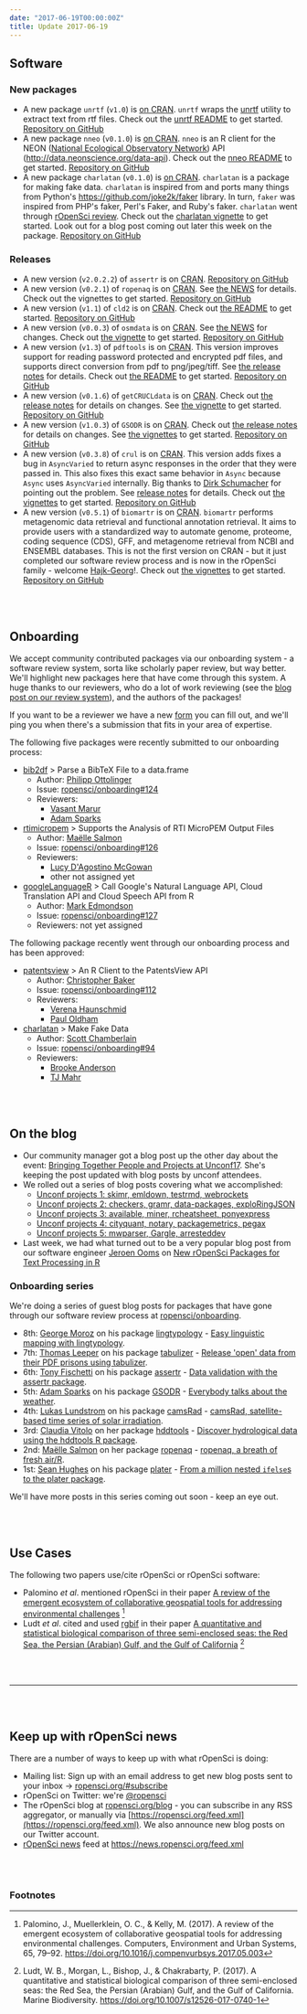 ```yaml
---
date: "2017-06-19T00:00:00Z"
title: Update 2017-06-19
---
```


## Software

### New packages

* A new package `unrtf` (`v1.0`) is [on CRAN](https://cran.rstudio.com/web/packages/unrtf). `unrtf` wraps the [unrtf](https://www.gnu.org/software/unrtf/) utility to extract text from rtf files. Check out the [unrtf README](https://github.com/ropensci/unrtf#unrtf) to get started. [Repository on GitHub][unrtf]
* A new package `nneo` (`v0.1.0`) is [on CRAN](https://cran.rstudio.com/web/packages/nneo). `nneo` is an R client for the NEON ([National Ecological Observatory Network](http://www.neonscience.org/)) API (<http://data.neonscience.org/data-api>). Check out the [nneo README](https://github.com/ropenscilabs/nneo#nneo) to get started. [Repository on GitHub][nneo]
* A new package `charlatan` (`v0.1.0`) is [on CRAN](https://cran.rstudio.com/web/packages/charlatan). `charlatan` is a package for making fake data. `charlatan` is inspired from and ports many things from Python's <https://github.com/joke2k/faker> library. In turn, `faker` was inspired from PHP's faker, Perl's Faker, and Ruby's faker. `charlatan` went through [rOpenSci review](https://github.com/ropensci/onboarding/issues/94). Check out the [charlatan vignette](https://cran.rstudio.com/web/packages/charlatan/vignettes/charlatan_vignette.html) to get started. Look out for a blog post coming out later this week on the package. [Repository on GitHub][charlatan]

### Releases

* A new version (`v2.0.2.2`) of `assertr` is on [CRAN](https://cran.rstudio.com/web/packages/assertr). [Repository on GitHub][assertr]
* A new version (`v0.2.1`) of `ropenaq` is on [CRAN](https://cran.rstudio.com/web/packages/ropenaq). See [the NEWS](https://cran.rstudio.com/web/packages/ropenaq/news.html) for details. Check out the vignettes to get started. [Repository on GitHub][ropenaq]
* A new version (`v1.1`) of `cld2` is on [CRAN](https://cran.rstudio.com/web/packages/cld2). Check out [the README](https://github.com/ropensci/cld2#cld2) to get started. [Repository on GitHub][cld2]
* A new version (`v0.0.3`) of `osmdata` is on [CRAN](https://cran.rstudio.com/web/packages/osmdata). See [the NEWS](https://cran.rstudio.com/web/packages/osmdata/news.html) for changes. Check out [the vignette](https://cran.rstudio.com/web/packages/osmdata/vignettes/osmdata.html) to get started. [Repository on GitHub][osmdata]
* A new version (`v1.3`) of `pdftools` is on [CRAN](https://cran.rstudio.com/web/packages/pdftools). This version improves support for reading password protected and encrypted pdf files, and supports direct conversion from pdf to png/jpeg/tiff. See [the release notes](https://github.com/ropensci/pdftools/releases/tag/v1.3) for details. Check out [the README](https://github.com/ropensci/pdftools#pdftools) to get started.  [Repository on GitHub][pdftools]
* A new version (`v0.1.6`) of `getCRUCLdata` is on [CRAN](https://cran.rstudio.com/web/packages/getCRUCLdata). Check out [the release notes](https://github.com/ropensci/getCRUCLdata/releases/tag/0.1.6) for details on changes. See [the vignette](https://cran.rstudio.com/web/packages/getCRUCLdata/vignettes/getCRUCLdata.html) to get started. [Repository on GitHub][getCRUCLdata]
* A new version (`v1.0.3`) of `GSODR` is on [CRAN](https://cran.rstudio.com/web/packages/GSODR). Check out [the release notes](https://github.com/ropensci/GSODR/releases/tag/1.0.3) for details on changes. See [the vignettes](https://cran.rstudio.com/web/packages/GSODR/) to get started. [Repository on GitHub][GSODR]
* A new version (`v0.3.8`) of `crul` is on [CRAN](https://cran.rstudio.com/web/packages/crul). This version adds fixes a bug in `AsyncVaried` to return async responses in the order that they were passed in. This also fixes this exact same behavior in `Async` because `Async` uses `AsyncVaried` internally. Big thanks to [Dirk Schumacher](https://github.com/dirkschumacher) for pointing out the problem. See [release notes](https://github.com/ropensci/crul/releases/tag/v0.3.8) for details. Check out [the vignettes](https://cran.rstudio.com/web/packages/crul/vignettes/) to get started.  [Repository on GitHub][crul]
* A new version (`v0.5.1`) of `biomartr` is on [CRAN](https://cran.rstudio.com/web/packages/biomartr). `biomartr` performs metagenomic data retrieval and functional annotation retrieval. It aims to provide users with a standardized way to automate genome, proteome, coding sequence (CDS), GFF, and metagenome retrieval from NCBI and ENSEMBL databases. This is not the first version on CRAN - but it just completed our software review process and is now in the rOpenSci family - welcome [Hajk-Georg](https://github.com/HajkD)!. Check out [the vignettes](https://cran.rstudio.com/web/packages/biomartr/vignettes/) to get started. [Repository on GitHub][biomartr]

<br><br>

## Onboarding

We accept community contributed packages via our onboarding system - a software review system, sorta like scholarly paper review, but way better. We'll highlight new packages here that have come through this system. A huge thanks to our reviewers, who do a lot of work reviewing (see the [blog post on our review system](https://ropensci.org/blog/2016/03/28/software-review)),
and the authors of the packages!

If you want to be a reviewer we have a new [form](https://ropensci.org/onboarding/) you can fill out, and we'll ping you when there's a submission that fits in your area of expertise.

The following five packages were recently submitted to our onboarding process:

* [bib2df][] > Parse a BibTeX File to a data.frame
    * Author: [Philipp Ottolinger](https://github.com/ottlngr)
    * Issue: [ropensci/onboarding#124](https://github.com/ropensci/onboarding/issues/124)
    * Reviewers:
        * [Vasant Marur](https://github.com/vasantm)
        * [Adam Sparks](https://github.com/adamhsparks)
* [rtimicropem][] > Supports the Analysis of RTI MicroPEM Output Files
    * Author: [Maëlle Salmon](https://github.com/timtrice)
    * Issue: [ropensci/onboarding#126](https://github.com/ropensci/onboarding/issues/126)
    * Reviewers:
        * [Lucy D'Agostino McGowan](https://github.com/LucyMcGowan)
        * other not assigned yet
* [googleLanguageR][] > Call Google's Natural Language API, Cloud Translation API and Cloud Speech API from R
    * Author: [Mark Edmondson](https://github.com/MarkEdmondson1234)
    * Issue: [ropensci/onboarding#127](https://github.com/ropensci/onboarding/issues/127)
    * Reviewers: not yet assigned

The following package recently went through our onboarding process and has been approved:

* [patentsview][] > An R Client to the PatentsView API
    * Author: [Christopher Baker](https://github.com/sckott)
    * Issue: [ropensci/onboarding#112](https://github.com/ropensci/onboarding/issues/112)
    * Reviewers:
        * [Verena Haunschmid](https://github.com/expectopatronum)
        * [Paul Oldham](https://github.com/poldham)
* [charlatan][] > Make Fake Data
    * Author: [Scott Chamberlain](https://github.com/sckott)
    * Issue: [ropensci/onboarding#94](https://github.com/ropensci/onboarding/issues/94)
    * Reviewers:
        * [Brooke Anderson](https://github.com/geanders)
        * [TJ Mahr](https://github.com/tjmahr)


<br><br>




## On the blog

* Our community manager got a blog post up the other day about the event: [Bringing Together People and Projects at Unconf17](https://ropensci.org/blog/blog/2017/06/02/unconf2017). She's keeping the post updated with blog posts by unconf attendees.
* We rolled out a series of blog posts covering what we accomplished:
    * [Unconf projects 1: skimr, emldown, testrmd, webrockets](https://ropensci.org/blog/blog/2017/06/05/unconf_recap_1)
    * [Unconf projects 2: checkers, gramr, data-packages, exploRingJSON](https://ropensci.org/blog/blog/2017/06/06/unconf_recap_2)
    * [Unconf projects 3: available, miner, rcheatsheet, ponyexpress](https://ropensci.org/blog/blog/2017/06/07/unconf_projects_3)
    * [Unconf projects 4: cityquant, notary, packagemetrics, pegax](https://ropensci.org/blog/blog/2017/06/08/unconf_recap_4)
    * [Unconf projects 5: mwparser, Gargle, arresteddev](https://ropensci.org/blog/blog/2017/06/09/unconf_recap_5)
* Last week, we had what turned out to be a very popular blog post from our software engineer [Jeroen Ooms](https://ropensci.org/about/#staff) on [New rOpenSci Packages for Text Processing in R](https://ropensci.org/blog/blog/2017/06/13/ropensci_text_tools)

### Onboarding series

We're doing a series of guest blog posts for packages that have gone through our software review process at [ropensci/onboarding](https://github.com/ropensci/onboarding/).

* 8th: [George Moroz](https://www.hse.ru/en/org/persons/103489498#teaching) on his package [lingtypology][lingtypology] - [Easy linguistic mapping with lingtypology](https://ropensci.org/blog/blog/2017/05/16/lingtypology).
* 7th: [Thomas Leeper](http://thomasleeper.com/) on his package [tabulizer][] - [Release 'open' data from their PDF prisons using tabulizer](https://ropensci.org/blog/blog/2017/04/18/tabulizer).
* 6th: [Tony Fischetti](http://www.onthelambda.com/) on his package [assertr][] - [Data validation with the assertr package](https://ropensci.org/blog/blog/2017/04/11/assertr).
* 5th: [Adam Sparks](https://github.com/adamhsparks) on his package [GSODR][] - [Everybody talks about the weather](https://ropensci.org/blog/blog/2017/04/04/gsodr).
* 4th: [Lukas Lundstrom](https://github.com/lukas-rokka) on his package [camsRad][] - [camsRad, satellite-based time series of solar irradiation](https://ropensci.org/blog/blog/2017/03/21/camsrad).
* 3rd: [Claudia Vitolo](https://claudiavitolo.com/) on her package [hddtools][] - [Discover hydrological data using the hddtools R package](https://ropensci.org/blog/blog/2017/03/07/hddtools).
* 2nd: [Maëlle Salmon](http://www.masalmon.eu/) on her package [ropenaq][] - [ropenaq, a breath of fresh air/R](https://ropensci.org/blog/blog/2017/02/21/ropenaq).
* 1st: [Sean Hughes](https://github.com/seaaan) on his package [plater][] - [From a million nested `ifelse`s to the plater package](https://ropensci.org/blog/blog/2017/02/06/plater-blog-post).

We'll have more posts in this series coming out soon - keep an eye out.

<br><br>



## Use Cases

The following two papers use/cite rOpenSci or rOpenSci software:

* Palomino _et al_. mentioned rOpenSci in their paper [A review of the emergent ecosystem of collaborative geospatial tools for addressing environmental challenges](https://doi.org/10.1016/j.compenvurbsys.2017.05.003) [^1]
* Ludt _et al_. cited and used [rgbif][rgbif] in their paper [A quantitative and statistical biological comparison of three semi-enclosed seas: the Red Sea, the Persian (Arabian) Gulf, and the Gulf of California](https://doi.org/10.1007/s12526-017-0740-1) [^2]

<br><br>

-----------------------------

<br><br>

## Keep up with rOpenSci news

There are a number of ways to keep up with what rOpenSci is doing:

* Mailing list: Sign up with an email address to get new blog posts sent to your inbox -> [ropensci.org/#subscribe](https://ropensci.org/#subscribe)
* rOpenSci on Twitter: we're [@ropensci](https://twitter.com/ropensci)
* The rOpenSci blog at [ropensci.org/blog](https://ropensci.org/blog) - you can subscribe in any RSS aggregator, or manually via [https://ropensci.org/feed.xml](https://ropensci.org/feed.xml). We also announce new blog posts on our Twitter account.
* [rOpenSci news](https://news.ropensci.org/) feed at <https://news.ropensci.org/feed.xml>

[roadoi]: https://github.com/njahn82/roadoi
[hoardr]: https://github.com/ropensci/hoardr
[crul]: https://github.com/ropensci/crul
[camsRad]: https://github.com/ropenscilabs/camsRad
[hddtools]: https://github.com/ropensci/hddtools
[GSODR]: https://github.com/ropensci/GSODR
[rgbif]: https://github.com/ropensci/rgbif
[rbison]: https://github.com/ropensci/rbison
[ropenaq]: https://github.com/ropensci/ropenaq
[plater]: https://github.com/ropensci/plater
[tabulizer]: https://github.com/ropensci/tabulizer
[assertr]: https://github.com/ropensci/assertr
[patentsview]: https://github.com/crew102/patentsview
[gitlabr]: https://github.com/jirkalewandowski/gitlabr
[cyphr]: https://github.com/richfitz/cyphr
[lingtypology]: https://github.com/ropensci/lingtypology
[webmockr]: https://github.com/ropensci/webmockr
[vcr]: https://github.com/ropensci/vcr
[opencage]: https://github.com/ropensci/opencage
[osmdata]: https://github.com/ropensci/osmdata
[stplanr]: https://github.com/ropensci/stplanr
[bomrang]: https://github.com/ToowoombaTrio/bomrang
[bittrex]: https://github.com/kaneplusplus/bittrex
[RefManageR]: https://github.com/mwmclean/RefManageR
[rrricanes]: https://github.com/timtrice/rrricanes
[bikedata]: https://github.com/mpadge/bikedata
[cld2]: https://github.com/ropensci/cld2
[eechidna]: https://github.com/ropensci/eechidna
[plotly]: https://github.com/ropensci/plotly
[rentrez]: https://github.com/ropensci/rentrez
[graphql]: https://github.com/ropensci/graphql

[bib2df]: https://github.com/ottlngr/bib2df
[rtimicropem]: https://github.com/maelle/rtimicropem
[googleLanguageR]: https://github.com/MarkEdmondson1234/googleLanguageR
[patentsview]: https://github.com/ropensci/patentsview
[charlatan]: https://github.com/ropensci/charlatan

[unrtf]: https://github.com/ropensci/unrtf
[nneo]: https://github.com/ropenscilabs/nneo
[pdftools]: https://github.com/ropensci/pdftools
[getCRUCLdata]: https://github.com/ropensci/getCRUCLdata
[biomartr]: https://github.com/ropensci/biomartr

<br><br>

### Footnotes

[^1]: Palomino, J., Muellerklein, O. C., & Kelly, M. (2017). A review of the emergent ecosystem of collaborative geospatial tools for addressing environmental challenges. Computers, Environment and Urban Systems, 65, 79–92. <https://doi.org/10.1016/j.compenvurbsys.2017.05.003>
[^2]: Ludt, W. B., Morgan, L., Bishop, J., & Chakrabarty, P. (2017). A quantitative and statistical biological comparison of three semi-enclosed seas: the Red Sea, the Persian (Arabian) Gulf, and the Gulf of California. Marine Biodiversity. <https://doi.org/10.1007/s12526-017-0740-1>

